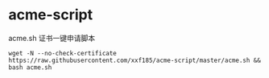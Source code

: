 # acme-script

acme.sh 证书一键申请脚本

```shell
wget -N --no-check-certificate https://raw.githubusercontent.com/xxf185/acme-script/master/acme.sh && bash acme.sh
```

